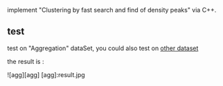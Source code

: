 
implement "Clustering by fast search and find of density peaks" via C++.

## test 

test on "Aggregation" dataSet, you could also test on [other dataset](https://cs.joensuu.fi/sipu/datasets/)

the result is :

![agg][agg]
[agg]:result.jpg

